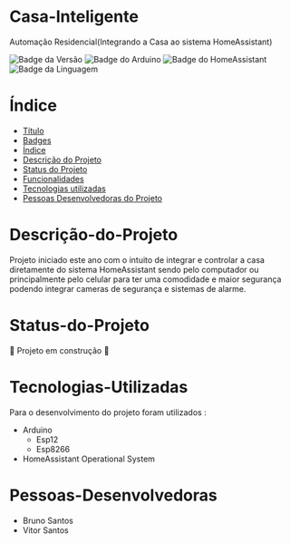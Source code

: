 # Casa-Inteligente

 Automação Residencial(Integrando a Casa ao sistema HomeAssistant)

![Badge da Versão](https://img.shields.io/badge/Version-1.0-blue)
![Badge do Arduino](https://img.shields.io/badge/C%23-limegreen?logo=Arduino&label=Arduino)
![Badge do HomeAssistant](https://img.shields.io/badge/Esphome-blue?style=flat&logo=esphome&logoColor=blue&label=HAOS)
![Badge da Linguagem](https://img.shields.io/badge/C%23-Language-limegreen)

# Índice

* [Título](#Casa-Inteligente)
* [Badges](#badges)
* [Índice](#índice)
* [Descrição do Projeto](#descrição-do-projeto)
* [Status do Projeto](#status-do-Projeto)
* [Funcionalidades](#funcionalidades)
* [Tecnologias utilizadas](#tecnologias-utilizadas)
* [Pessoas Desenvolvedoras do Projeto](#pessoas-desenvolvedoras)

# Descrição-do-Projeto
  Projeto iniciado este ano com o intuito de integrar e controlar a casa diretamente do sistema HomeAssistant sendo pelo computador ou principalmente pelo celular para ter uma comodidade e maior segurança podendo integrar cameras de segurança e sistemas de alarme.

# Status-do-Projeto

:construction: Projeto em construção :construction:

# Tecnologias-Utilizadas

Para o desenvolvimento do projeto foram utilizados :
- Arduino
  - Esp12 
  - Esp8266
- HomeAssistant Operational System
	

# Pessoas-Desenvolvedoras

- Bruno Santos
- Vitor Santos
